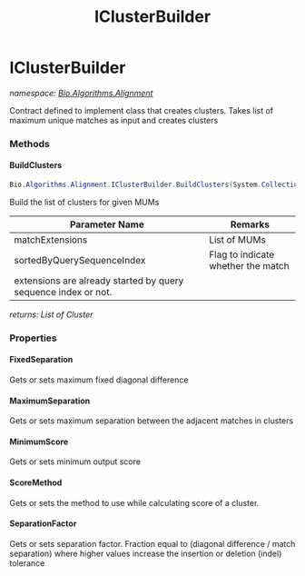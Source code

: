 ﻿---
title: IClusterBuilder
---

# IClusterBuilder
_namespace: [Bio.Algorithms.Alignment](N-Bio.Algorithms.Alignment.html)_

Contract defined to implement class that creates clusters.
 Takes list of maximum unique matches as input and creates clusters

### Methods

#### BuildClusters
```csharp
Bio.Algorithms.Alignment.IClusterBuilder.BuildClusters(System.Collections.Generic.List{Bio.Algorithms.SuffixTree.MatchExtension},System.Boolean)
```
Build the list of clusters for given MUMs

|Parameter Name|Remarks|
|--------------|-------|
|matchExtensions|List of MUMs|
|sortedByQuerySequenceIndex|Flag to indicate whether the match 
            extensions are already started by query sequence index or not.|

_returns: List of Cluster_



### Properties

#### FixedSeparation
Gets or sets maximum fixed diagonal difference
#### MaximumSeparation
Gets or sets maximum separation between the adjacent matches in clusters
#### MinimumScore
Gets or sets minimum output score
#### ScoreMethod
Gets or sets the method to use while calculating score of a cluster.
#### SeparationFactor
Gets or sets separation factor. Fraction equal to 
 (diagonal difference / match separation) where higher values
 increase the insertion or deletion (indel) tolerance


